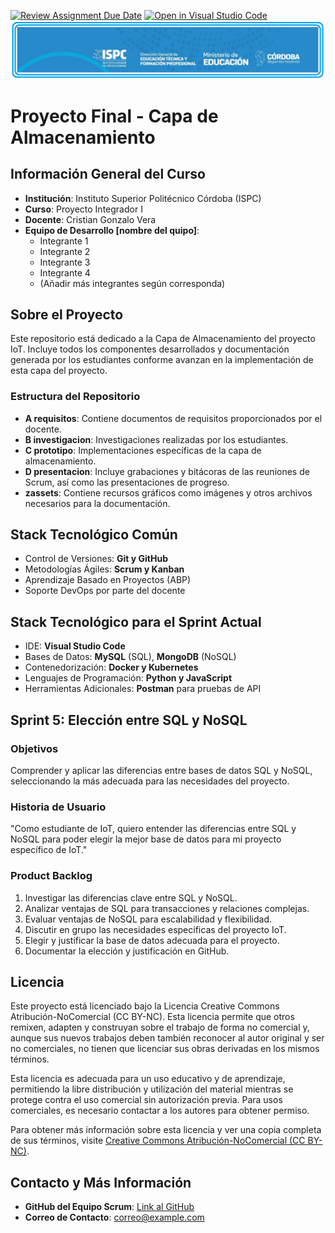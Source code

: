 [![Review Assignment Due Date](https://classroom.github.com/assets/deadline-readme-button-24ddc0f5d75046c5622901739e7c5dd533143b0c8e959d652212380cedb1ea36.svg)](https://classroom.github.com/a/dpfHO3Yy)
[![Open in Visual Studio Code](https://classroom.github.com/assets/open-in-vscode-718a45dd9cf7e7f842a935f5ebbe5719a5e09af4491e668f4dbf3b35d5cca122.svg)](https://classroom.github.com/online_ide?assignment_repo_id=14988092&assignment_repo_type=AssignmentRepo)
![Logo de la Institución ISPC](./E%20assets/logoISPC.png)

# Proyecto Final - Capa de Almacenamiento

## Información General del Curso

- **Institución**: Instituto Superior Politécnico Córdoba (ISPC)
- **Curso**: Proyecto Integrador I
- **Docente**: Cristian Gonzalo Vera
- **Equipo de Desarrollo [nombre del quipo]**:
  - Integrante 1
  - Integrante 2
  - Integrante 3
  - Integrante 4
  - (Añadir más integrantes según corresponda)

## Sobre el Proyecto

Este repositorio está dedicado a la Capa de Almacenamiento del proyecto IoT. Incluye todos los componentes desarrollados y documentación generada por los estudiantes conforme avanzan en la implementación de esta capa del proyecto.

### Estructura del Repositorio

- **A requisitos**: Contiene documentos de requisitos proporcionados por el docente.
- **B investigacion**: Investigaciones realizadas por los estudiantes.
- **C prototipo**: Implementaciones específicas de la capa de almacenamiento.
- **D presentacion**: Incluye grabaciones y bitácoras de las reuniones de Scrum, así como las presentaciones de progreso.
- **zassets**: Contiene recursos gráficos como imágenes y otros archivos necesarios para la documentación.

## Stack Tecnológico Común

- Control de Versiones: **Git y GitHub**
- Metodologías Ágiles: **Scrum y Kanban**
- Aprendizaje Basado en Proyectos (ABP)
- Soporte DevOps por parte del docente

## Stack Tecnológico para el Sprint Actual

- IDE: **Visual Studio Code**
- Bases de Datos: **MySQL** (SQL), **MongoDB** (NoSQL)
- Contenedorización: **Docker y Kubernetes**
- Lenguajes de Programación: **Python y JavaScript**
- Herramientas Adicionales: **Postman** para pruebas de API

## Sprint 5: Elección entre SQL y NoSQL

### Objetivos

Comprender y aplicar las diferencias entre bases de datos SQL y NoSQL, seleccionando la más adecuada para las necesidades del proyecto.

### Historia de Usuario

"Como estudiante de IoT, quiero entender las diferencias entre SQL y NoSQL para poder elegir la mejor base de datos para mi proyecto específico de IoT."

### Product Backlog

1. Investigar las diferencias clave entre SQL y NoSQL.
2. Analizar ventajas de SQL para transacciones y relaciones complejas.
3. Evaluar ventajas de NoSQL para escalabilidad y flexibilidad.
4. Discutir en grupo las necesidades específicas del proyecto IoT.
5. Elegir y justificar la base de datos adecuada para el proyecto.
6. Documentar la elección y justificación en GitHub.

## Licencia

Este proyecto está licenciado bajo la Licencia Creative Commons Atribución-NoComercial (CC BY-NC). Esta licencia permite que otros remixen, adapten y construyan sobre el trabajo de forma no comercial y, aunque sus nuevos trabajos deben también reconocer al autor original y ser no comerciales, no tienen que licenciar sus obras derivadas en los mismos términos.

Esta licencia es adecuada para un uso educativo y de aprendizaje, permitiendo la libre distribución y utilización del material mientras se protege contra el uso comercial sin autorización previa. Para usos comerciales, es necesario contactar a los autores para obtener permiso.

Para obtener más información sobre esta licencia y ver una copia completa de sus términos, visite [Creative Commons Atribución-NoComercial (CC BY-NC)](https://creativecommons.org/licenses/by-nc/4.0/).

## Contacto y Más Información

- **GitHub del Equipo Scrum**: [Link al GitHub](https://github.com/equipo_scrum)
- **Correo de Contacto**: [correo@example.com](mailto:correo@example.com)